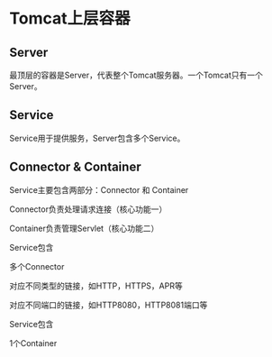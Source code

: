 # Tomcat上层容器

## Server

最顶层的容器是Server，代表整个Tomcat服务器。一个Tomcat只有一个Server。



## Service

Service用于提供服务，Server包含多个Service。



## Connector & Container

Service主要包含两部分：Connector 和 Container

Connector负责处理请求连接（核心功能一）

Container负责管理Servlet（核心功能二）

Service包含

多个Connector

对应不同类型的链接，如HTTP，HTTPS，APR等

对应不同端口的链接，如HTTP8080，HTTP8081端口等

Service包含

1个Container

